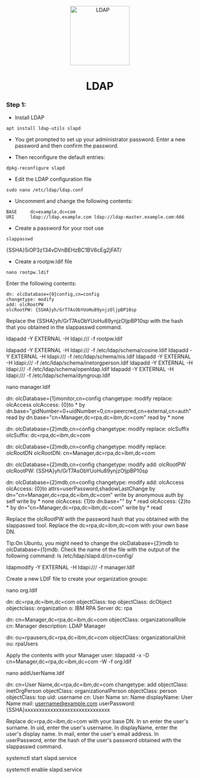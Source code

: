 <p align="center">
  <a>
    <img src="../../img/banner.png" alt="LDAP" width="160" height="160">
  </a>
  <h1 align="center">LDAP</h1>
</p>

### Step 1: 
 - Install LDAP 
````
apt install ldap-utils slapd
````

 - You get prompted to set up your administrator password. Enter a new password and then confirm the password.

 - Then reconfigure the default entries:

```
dpkg-reconfigure slapd
```
 - Edit the LDAP configuration file 

````
sudo nano /etc/ldap/ldap.conf
````

 - Uncomment and change the following contents:
````
BASE     dc=example,dc=com
URI      ldap://ldap.example.com ldap://ldap-master.example.com:666
````

 - Create a password for your root use
````
slappasswd
````
{SSHA}5iOP3z134vDVnBEHzBC1BV6cEg2jFAT/
 - Create a rootpw.ldif file
````
nano rootpw.ldif
````
Enter the following contents:

````
dn: olcDatabase={0}config,cn=config
changetype: modify
add: olcRootPW
olcRootPW: {SSHA}yh/GrT7AsObYUoHu89ynjzOljpBP10sp
````





Replace the {SSHA}yh/GrT7AsObYUoHu89ynjzOljpBP10sp with the hash that you obtained in the slappasswd command.


ldapadd -Y EXTERNAL -H ldapi:/// -f rootpw.ldif


ldapadd -Y EXTERNAL -H ldapi:/// -f /etc/ldap/schema/cosine.ldif
ldapadd -Y EXTERNAL -H ldapi:/// -f /etc/ldap/schema/nis.ldif
ldapadd -Y EXTERNAL -H ldapi:/// -f /etc/ldap/schema/inetorgperson.ldif
ldapadd -Y EXTERNAL -H ldapi:/// -f /etc/ldap/schema/openldap.ldif
ldapadd -Y EXTERNAL -H ldapi:/// -f /etc/ldap/schema/dyngroup.ldif





nano manager.ldif




dn: olcDatabase={1}monitor,cn=config
changetype: modify
replace: olcAccess
olcAccess: {0}to * by dn.base="gidNumber=0+uidNumber=0,cn=peercred,cn=external,cn=auth" read by dn.base="cn=Manager,dc=rpa,dc=ibm,dc=com" read by * none

dn: olcDatabase={2}mdb,cn=config
changetype: modify
replace: olcSuffix
olcSuffix: dc=rpa,dc=ibm,dc=com

dn: olcDatabase={2}mdb,cn=config
changetype: modify
replace: olcRootDN
olcRootDN: cn=Manager,dc=rpa,dc=ibm,dc=com

dn: olcDatabase={2}mdb,cn=config
changetype: modify
add: olcRootPW
olcRootPW: {SSHA}yh/GrT7AsObYUoHu89ynjzOljpBP10sp

dn: olcDatabase={2}mdb,cn=config
changetype: modify
add: olcAccess
olcAccess: {0}to attrs=userPassword,shadowLastChange by dn="cn=Manager,dc=rpa,dc=ibm,dc=com" write by anonymous auth by self write by * none
olcAccess: {1}to dn.base="" by * read
olcAccess: {2}to * by dn="cn=Manager,dc=rpa,dc=ibm,dc=com" write by * read



Replace the olcRootPW with the password hash that you obtained with the slappasswd tool.
Replace the dc=rpa,dc=ibm,dc=com with your own base DN.


Tip:On Ubuntu, you might need to change the olcDatabase={2}mdb to olcDatabase={1}mdb. Check the name of the file with the output of the following command:
ls /etc/ldap/slapd.d/cn\=config/


ldapmodify -Y EXTERNAL -H ldapi:/// -f manager.ldif




Create a new LDIF file to create your organization groups:

nano org.ldif


dn: dc=rpa,dc=ibm,dc=com
objectClass: top
objectClass: dcObject
objectclass: organization
o: IBM RPA Server
dc: rpa

dn: cn=Manager,dc=rpa,dc=ibm,dc=com
objectClass: organizationalRole
cn: Manager
description: LDAP Manager

dn: ou=rpausers,dc=rpa,dc=ibm,dc=com
objectClass: organizationalUnit
ou: rpaUsers


Apply the contents with your Manager user:
ldapadd -x -D cn=Manager,dc=rpa,dc=ibm,dc=com -W -f org.ldif


nano addUserName.ldif

dn: cn=User Name,dc=rpa,dc=ibm,dc=com
changetype: add
objectClass: inetOrgPerson
objectClass: organizationalPerson
objectClass: person
objectClass: top
uid: username
cn: User Name
sn: Name
displayName: User Name
mail: username@example.com
userPassword: {SSHA}xxxxxxxxxxxxxxxxxxxxxxxxxxxxxx


Replace dc=rpa,dc=ibm,dc=com with your base DN.
In sn enter the user's surname.
In uid, enter the user's username.
In displayName, enter the user's display name.
In mail, enter the user's email address.
In userPassword, enter the hash of the user's password obtained with the slappasswd command.

systemctl start slapd.service

systemctl enable slapd.service